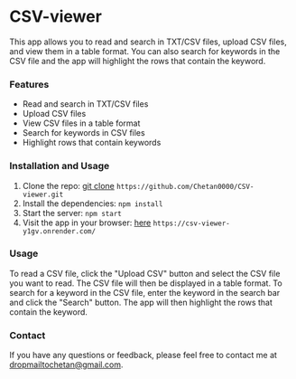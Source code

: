 # CSV-viewer


This app allows you to read and search in TXT/CSV files, upload CSV files, and view them in a table format. You can also search for keywords in the CSV file and the app will highlight the rows that contain the keyword.

### Features

* Read and search in TXT/CSV files
* Upload CSV files
* View CSV files in a table format
* Search for keywords in CSV files
* Highlight rows that contain keywords

### Installation and Usage

1. Clone the repo: [git clone](https://github.com/Chetan0000/CSV-viewer.git) `https://github.com/Chetan0000/CSV-viewer.git`
2. Install the dependencies: `npm install`
3. Start the server: `npm start`
4. Visit the app in your browser: [here](https://csv-viewer-y1gv.onrender.com/) `https://csv-viewer-y1gv.onrender.com/`

### Usage

To read a CSV file, click the "Upload CSV" button and select the CSV file you want to read. The CSV file will then be displayed in a table format. To search for a keyword in the CSV file, enter the keyword in the search bar and click the "Search" button. The app will then highlight the rows that contain the keyword.

### Contact

If you have any questions or feedback, please feel free to contact me at dropmailtochetan@gmail.com.

